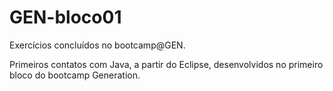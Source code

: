 # GEN-bloco01
Exercícios concluídos no bootcamp@GEN.

Primeiros contatos com Java, a partir do Eclipse, desenvolvidos no primeiro bloco do bootcamp Generation.
